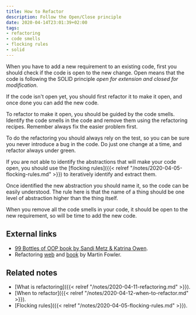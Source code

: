 ```yaml
---
title: How to Refactor
description: Follow the Open/Close principle
date: 2020-04-14T23:01:39+02:00
tags:
- refactoring
- code smells
- flocking rules
- solid
---
```

When you have to add a new requirement to an existing code, first you should check if the code is open to the new change. Open means that the code is following the SOLID principle *open for extension and closed for modification*.

If the code isn't open yet, you should first refactor it to make it open, and once done you can add the new code.

To refactor to make it open, you should be guided by the code smells. Identify the code smells in the code and remove them using the refactoring recipes. Remember always fix the easier problem first.

To do the refactoring you should always rely on the test, so you can be sure you never introduce a bug in the code. Do just one change at a time, and refactor always under green.

If you are not able to identify the abstractions that will make your code open, you should use the [flocking rules]({{< relref "/notes/2020-04-05-flocking-rules.md" >}}) to iteratively identify and extract them.

Once identified the new abstraction you should name it, so the code can be easily understood. The rule here is that the name of a thing should be one level of abstraction higher than the thing itself.

When you remove all the code smells in your code, it should be open to the new requirement, so will be time to add the new code.

## External links

* [99 Bottles of OOP book by Sandi Metz & Katrina Owen](https://www.sandimetz.com/99bottles).
* Refactoring [web](https://www.refactoring.com/) and [book](https://www.amazon.com/Refactoring-Improving-Design-Existing-Code/dp/0201485672) by Martin Fowler.

## Related notes
* [What is refactoring]({{< relref "/notes/2020-04-11-refactoring.md" >}}).
* [When to refactor]({{< relref "/notes/2020-04-12-when-to-refactor.md" >}}).
* [Flocking rules]({{< relref "/notes/2020-04-05-flocking-rules.md" >}}).
